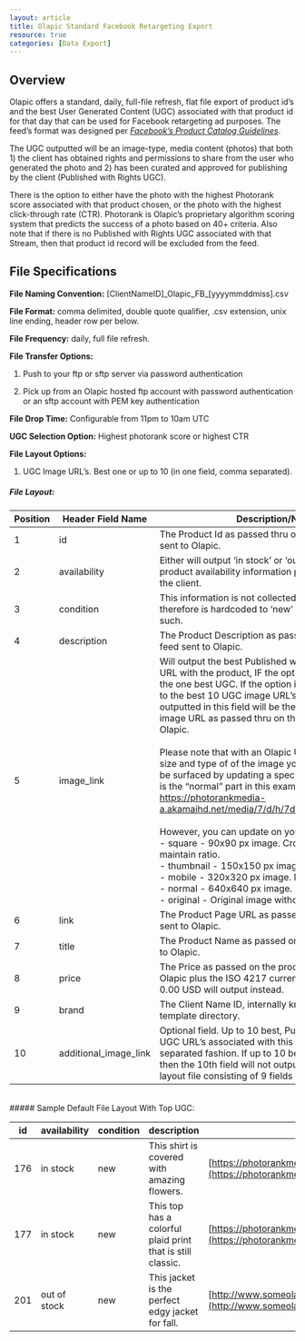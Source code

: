 ```yaml
---
layout: article
title: Olapic Standard Facebook Retargeting Export
resource: true
categories: [Data Export]
---
```


## Overview

Olapic offers a standard, daily, full-file refresh, flat file export of
product id’s and the best User Generated Content (UGC) associated with
that product id for that day that can be used for Facebook retargeting
ad purposes. The feed’s format was designed per [*Facebook’s Product
Catalog
Guidelines*](https://developers.facebook.com/docs/marketing-api/dynamic-product-ads/product-catalog).

The UGC outputted will be an image-type, media content (photos) that
both 1) the client has obtained rights and permissions to share from the
user who generated the photo and 2) has been curated and approved for
publishing by the client (Published with Rights UGC).

There is the option to either have the photo with the highest Photorank
score associated with that product chosen, or the photo with the highest
click-through rate (CTR). Photorank is Olapic’s proprietary algorithm
scoring system that predicts the success of a photo based on 40+
criteria. Also note that if there is no Published with Rights UGC
associated with that Stream, then that product id record will be
excluded from the feed.

## File Specifications

**File Naming Convention:**
\[ClientNameID\]\_Olapic\_FB\_\[yyyymmddmiss\].csv

**File Format:** comma delimited, double quote qualifier, .csv
extension, unix line ending, header row per below.

**File Frequency:** daily, full file refresh.

**File Transfer Options:**

1.  Push to your ftp or sftp server via password authentication

2.  Pick up from an Olapic hosted ftp account with password authentication or an sftp account with PEM key authentication

**File Drop Time:** Configurable from 11pm to 10am UTC

**UGC Selection Option:** Highest photorank score or highest CTR

**File Layout Options:**

1.  UGC Image URL’s. Best one or up to 10 (in one field, comma separated).

##### File Layout:

| **Position** | **Header Field Name**  | **Description/Notes**                                                                                                                                                                                                                                                                                                                                                                                                                                                                                                                                                                                                                                                                                                                                                                                                                                                                                                                                                            |
|--------------|------------------------|----------------------------------------------------------------------------------------------------------------------------------------------------------------------------------------------------------------------------------------------------------------------------------------------------------------------------------------------------------------------------------------------------------------------------------------------------------------------------------------------------------------------------------------------------------------------------------------------------------------------------------------------------------------------------------------------------------------------------------------------------------------------------------------------------------------------------------------------------------------------------------------------------------------------------------------------------------------------------------|
| 1            | id                     | The Product Id as passed thru on the product feed sent to Olapic.                                                                                                                                                                                                                                                                                                                                                                                                                                                                                                                                                                                                                                                                                                                                                                                                                                                                                                                |
| 2            | availability           | Either will output ‘in stock’ or ‘out of stock’ based on product availability information passed to Olapic by the client.                                                                                                                                                                                                                                                                                                                                                                                                                                                                                                                                                                                                                                                                                                                                                                                                                                                        |
| 3            | condition              | This information is not collected at Olapic and therefore is hardcoded to ‘new’ and will output as such.                                                                                                                                                                                                                                                                                                                                                                                                                                                                                                                                                                                                                                                                                                                                                                                                                                                                         |
| 4            | description            | The Product Description as passed on the product feed sent to Olapic.                                                                                                                                                                                                                                                                                                                                                                                                                                                                                                                                                                                                                                                                                                                                                                                                                                                                                                            |
| 5            | image\_link            | Will output the best Published with Rights UGC image URL with the product, IF the option is chosen to output the one best UGC. If the option is chosen to output up to the best 10 UGC image URL’s, then the value outputted in this field will be the product’s stock photo image URL as passed thru on the product feed sent to Olapic. <br><br>Please note that with an Olapic UGC image URL, the size and type of of the image you would like to use can be surfaced by updating a specific part of the URL. It is the “normal” part in this example URL: https://photorankmedia-a.akamaihd.net/media/7/d/h/7dhejp3/**normal**.jpg. <br><br>However, you can update on your end as follows: <br>- square - 90x90 px image. Cropped, does not maintain ratio. <br>- thumbnail - 150x150 px image. Maintains ratio. <br>- mobile - 320x320 px image. Maintains ratio. <br> - normal - 640x640 px image. Maintains ratio.<br>- original - Original image without modifications. |
| 6            | link                   | The Product Page URL as passed on the product feed sent to Olapic.                                                                                                                                                                                                                                                                                                                                                                                                                                                                                                                                                                                                                                                                                                                                                                                                                                                                                                               |
| 7            | title                  | The Product Name as passed on the product feed sent to Olapic.                                                                                                                                                                                                                                                                                                                                                                                                                                                                                                                                                                                                                                                                                                                                                                                                                                                                                                                   |
| 8            | price                  | The Price as passed on the product feed sent to Olapic plus the ISO 4217 currency code. Otherwise 0.00 USD will output instead.                                                                                                                                                                                                                                                                                                                                                                                                                                                                                                                                                                                                                                                                                                                                                                                                                                                  |
| 9            | brand                  | The Client Name ID, internally known as the client’s template directory.                                                                                                                                                                                                                                                                                                                                                                                                                                                                                                                                                                                                                                                                                                                                                                                                                                                                                                         |
| 10           | additional\_image\_link | Optional field. Up to 10 best, Published with Rights UGC URL’s associated with this product in a comma separated fashion. If up to 10 best UGC is not chosen, then the 10th field will not output and this will be a file layout file consisting of 9 fields only.                                                                                                                                                                                                                                                                                                                                                                                                                                                                                                                                                                                                                                                                                                               |
<br>
##### Sample Default File Layout With Top UGC:


| **id** | **availability** | **condition** | **description** | **image\_link** | **link** | **title** | **price** | **brand** |
| --- | --- | --- | --- | --- | --- | --- | --- | --- |
| 176 | in stock | new | This shirt is covered with amazing flowers. | [https://photorankmedia-a.akamaihd.net/media/d/2/i/socno6/normal.jpg](https://photorankmedia-a.akamaihd.net/media/d/2/i/socno6/normal.jpg) | [http://www.someolapicclient.com/product/176/daisyshirt/index.tmpl](http://www.someolapicclient.com/product/176/daisyshirt/index.tmpl) | Daisy Shirt | 25.99 USD | freelove |
| 177 | in stock | new | This top has a colorful plaid print that is still classic. | [https://photorankmedia-a.akamaihd.net/media/d/2/i/socno71/normal.jpg](https://photorankmedia-a.akamaihd.net/media/d/2/i/socno71/normal.jpg) | [http://www.someolapicclient.com/product/176/classicplaid/index.tmpl](http://www.someolapicclient.com/product/176/classicplaid/index.tmpl) | Classic Plaid | 35.00 USD | freelove |
| 201 | out of stock | new | This jacket is the perfect edgy jacket for fall. | [http://www.someolapicclient/images/products/152x358/SOC201\_152x358.jpg](http://www.someolapicclient/images/products/152x358/SOC201_152x358.jpg) | [http://www.someolapicclient.com/product/201/daisyshirt/index.tmpl](http://www.someolapicclient.com/product/201/daisyshirt/index.tmpl) | Biker Jacket | 0.00 USD | freelove |



